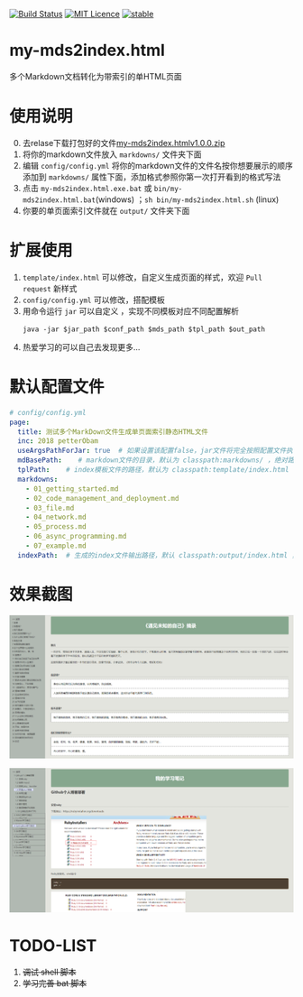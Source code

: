 [![Build Status](https://travis-ci.org/petterobam/my-mds2index.html.svg?branch=master)](https://travis-ci.org/petterobam/my-mds2index.html)
[![MIT Licence](https://badges.frapsoft.com/os/mit/mit.svg?v=103)](https://opensource.org/licenses/mit-license.php)
[![stable](http://badges.github.io/stability-badges/dist/stable.svg)](http://github.com/badges/stability-badges)

# my-mds2index.html

多个Markdown文档转化为带索引的单HTML页面

# 使用说明
0. 去relase下载打包好的文件[my-mds2index.htmlv1.0.0.zip](https://github.com/petterobam/my-mds2index.html/releases/download/v1.0.0/my-mds2index.htmlv1.0.0.zip)
1. 将你的markdown文件放入 `markdowns/` 文件夹下面
2. 编辑 `config/config.yml` 将你的markdown文件的文件名按你想要展示的顺序添加到 `markdowns/` 属性下面，添加格式参照你第一次打开看到的格式写法
3. 点击 `my-mds2index.html.exe.bat` 或 `bin/my-mds2index.html.bat`(windows) ；`sh bin/my-mds2index.html.sh` (linux)
4. 你要的单页面索引文件就在 `output/` 文件夹下面

# 扩展使用
1. `template/index.html` 可以修改，自定义生成页面的样式，欢迎 `Pull request` 新样式
2. `config/config.yml` 可以修改，搭配模板
3. 用命令运行 `jar` 可以自定义 ，实现不同模板对应不同配置解析
    ```shell
    java -jar $jar_path $conf_path $mds_path $tpl_path $out_path
    ```
4. 热爱学习的可以自己去发现更多...

# 默认配置文件

```yml
# config/config.yml
page:
  title: 测试多个MarkDown文件生成单页面索引静态HTML文件
  inc: 2018 petterObam
  useArgsPathForJar: true  # 如果设置该配置false，jar文件将完全按照配置文件执行，此时mdBasePath、tplPath、indexPath必填
  mdBasePath:    # markdown文件的目录，默认为 classpath:markdowns/ ，绝对路径
  tplPath:    # index模板文件的路径，默认为 classpath:template/index.html ，绝对路径
  markdowns:
    - 01_getting_started.md
    - 02_code_management_and_deployment.md
    - 03_file.md
    - 04_network.md
    - 05_process.md
    - 06_async_programming.md
    - 07_example.md
  indexPath:  # 生成的index文件输出路径，默认 classpath:output/index.html ，绝对路径
```

# 效果截图

[![读书笔记示例-遇见未知自己](./docs/example1.png "读书笔记示例-遇见未知自己")](http://www.petterobam.cn/reader/index.html)

[![学习笔记示例](./docs/example2.png "学习笔记示例")](http://www.petterobam.cn/learner/index.html)

# TODO-LIST

1. ~~调试 shell 脚本~~
2. ~~学习完善 bat 脚本~~
